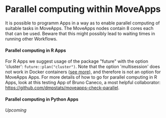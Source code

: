 # Parallel computing within MoveApps

It is possible to programm Apps in a way as to enable parallel computing of suitable tasks in MoveApps. The MoveApps nodes contain 8 cores each that can be used. Beware that this might possibly lead to waiting times in running other Workflows.

#### Parallel computing in R Apps
For R Apps we suggest usage of the package "future" with the option 'cluster': `future::plan("cluster")`. Note that the option 'multisession' does not work in Docker containers ([see more](https://github.com/dmpstats/moveapps-check-parallel/issues/2)), and therefore is not an option for MoveApps Apps. For more details of how to go for parallel computing in R Apps, look at this testing App of Bruno Caneco, a most helpful collaborator: https://github.com/dmpstats/moveapps-check-parallel.

#### Parallel computing in Python Apps
*Upcoming*